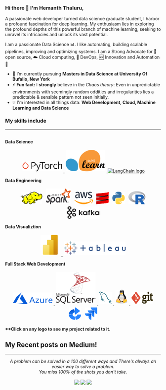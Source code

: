 <!-- ### Hi there 👋 -->

<!--
**Hemanth-Thaluru/Hemanth-Thaluru** is a ✨ _special_ ✨ repository because its `README.md` (this file) appears on your GitHub profile.

- 🔭 I’m currently working on ...
- 🌱 I’m currently learning ...
- 👯 I’m looking to collaborate on ...
- 🤔 I’m looking for help with ...
- 💬 Ask me about ...
- 📫 How to reach me: ...
- 😄 Pronouns: ...
- ⚡ Fun fact: ...
-->

### Hi there 👋 I'm Hemanth Thaluru,

A passionate web developer turned data science graduate student, I harbor a profound fascination for deep learning. My enthusiasm lies in exploring the profound depths of this powerful branch of machine learning, seeking to unravel its intricacies and unlock its vast potential.

I am a passionate Data Science :bar_chart:. I like automating, building scalable pipelines, improving and optimizing systems. I am a Strong Advocate for 📜 open source, :cloud: Cloud computing, 🚀 DevOps, :new: Innovation and Automation :robot: 

- 🌱 I’m currently pursuing **Masters in Data Science at University Of Bufallo, New York**
- ⚡ **Fun fact:** I **strongly** believe in the *Chaos theory*: Even in unpredictable environments with seemingly random oddities and irregularities lies a predictable & sensible pattern not seen initially.
- :bulb: I'm interested in all things data: **Web Development, Cloud, Machine Learning and Data Science**

### My skills include 
<hr>
<br>
<b>Data Science</b>
<p align="center">
	<a href="https://www.hemanth.info" target="_blank">
	<img title="Pytorch" alt="Pytorch" src="assets/pytorch.svg" width="128" style="vertical-align: down; margin: 4px" />
	</a>	
	<a href="https://www.hemanth.info" target="_blank">
	<img title="SKLEARN" alt="Sklearn" src="assets/sklearn.svg" width="128" style="vertical-align: down; margin: 4px" />
	</a>
	<a title="Langchain" href="https://commons.wikimedia.org/wiki/File:LangChain_logo.png"><img width="128" alt="LangChain logo" src="https://upload.wikimedia.org/wikipedia/commons/3/3f/LangChain_logo.png"></a>
</p>
<b>Data Engineering</b>
<p align="center">
	<img title="Hadoop" alt="Hadoop" src="assets/hadoop.svg" width="70" height="40" style="vertical-align:down; margin:4px"/>
	<img title="Spark" alt="Spark" src="assets/apache_spark.svg" width="80" height="50" style="vertical-align:down; margin:4px"/>
	<img title="AWS" alt="AWS" src="assets/aws.svg" width="60" height="40" style="vertical-align:down; margin:4px"/>
	<img title="Scala" alt="Scala" src="assets/scala.svg" width="40" height="40" style="vertical-align:down; margin:4px"/>
	<img title="Python" alt="Python" src="assets/python.svg" width="40" height="40" style="vertical-align:down; margin:4px"/>
	<img title="R" alt="linux" src="assets/r-lang.svg" width="55" style="vertical-align:down; margin:4px"/>
	<img title="Kafka" alt="Kafka" src="assets/kafka.svg" width="105" height="40" />
	</a>
	
</p>
<b>Data Visualiztion</b>
<p align="center">
	<a href="https://www.hemanth.info" target="_blank">
	<img title="Pytorch" alt="Pytorch" src="assets/powerbi.svg" width="64" style="vertical-align: down; margin: 4px" />
	</a>
	<a href="https://www.hemanth.info" target="_blank">
	<img title="Pytorch" alt="Pytorch" src="assets/tableau.svg" width="200" style="vertical-align: down; margin: 4px" />
	</a>
</p>

<b>Full Stack Web Development</b>
<p align="center">
	<a href="https://www.hemanth.info" target="_blank">
	<img title="Pytorch" alt="Pytorch" src="assets/azure.svg" width="128" style="vertical-align: down; margin: 4px" />
	</a>
	<a href="https://www.hemanth.info" target="_blank">
	<img title="Pytorch" alt="Pytorch" src="assets/sql.svg" width="128" style="vertical-align: down; margin: 4px" />
	<img title="MySQL" alt="MySQL" src="assets/mysql.svg" width="40" height="40" style="vertical-align:down; margin:4px"/>
	<img title="linux" alt="linux" src="assets/linux-tux.svg" width="40" style="vertical-align:down; margin:4px"/>	
	</a>
	<img title="Git" alt="Git" src="assets/git.svg" width="70" height="40" style="vertical-align:down; margin:4px"/>
	<img title="Bamboo" alt="Bamboo" src="assets/bamboo.svg" width="40" height="40" style="vertical-align:down; margin:4px"/>	
	<img title="jira" alt="linux" src="assets/jira.svg" width="40" style="vertical-align:down; margin:4px"/>
</p>

<b>**Click on any logo to see my project related to it.</b>

## My Recent posts on Medium!


<!-- <a target="_blank" href="https://github-readme-medium-recent-article.vercel.app/medium/@thomas-george-thomas/0"><img src="https://github-readme-medium-recent-article.vercel.app/medium/@thomas-george-thomas/0" alt="Recent Article on medium 1"></img></a>

  -->


<hr>
<p align="center">
   <i>A problem can be solved in a 100 different ways and There's always an easier way to solve a problem.</i>
   <br>
   <i>You miss 100% of the shots you don't take.</i>
   <br>
<br>
<a target="_blank" href="https://hemanth.info/"><img src="https://img.shields.io/badge/-WEB-FF4088?style=for-the-badge&logo=Hugo&logoColor=white"></img></a>	
<a target="_blank" href="https://www.linkedin.com/in/hemanth-thaluru-905718194/"><img src="https://img.shields.io/badge/-LinkedIn-0077B5?style=for-the-badge&logo=Linkedin&logoColor=white"></img></a>
<a target="_blank" href="mailto:canhemanth@gmail.com"><img src="https://img.shields.io/badge/-Gmail-D14836?style=for-the-badge&logo=Gmail&logoColor=white"></img></a>
<!-- <a target="_blank" href=""><img src="https://img.shields.io/badge/-Tableau-E97627?style=for-the-badge&logo=Tableau&logoColor=white"></img></a>
<a target="_blank" href=""><img src="https://img.shields.io/badge/-Medium-12100E?style=for-the-badge&logo=Medium&logoColor=white"></img></a>
<a target="_blank" href=""><img src="https://img.shields.io/badge/-Twitter-1DA1F2?style=for-the-badge&logo=Twitter&logoColor=white"></img></a> -->

<br>
</p>       


